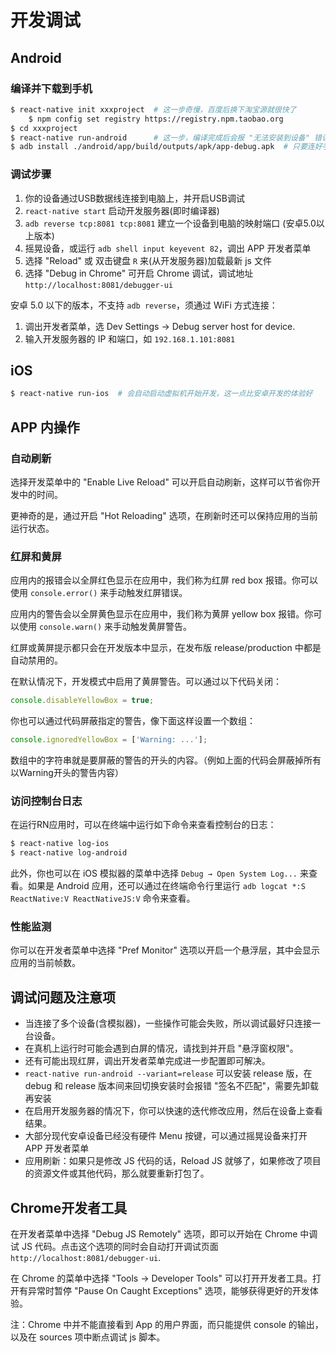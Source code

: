 # 开发调试


## Android

### 编译并下载到手机

```bash
$ react-native init xxxproject  # 这一步奇慢，百度后换下淘宝源就很快了
    $ npm config set registry https://registry.npm.taobao.org
$ cd xxxproject
$ react-native run-android      # 这一步，编译完成后会报 "无法安装到设备" 错误，不用管
$ adb install ./android/app/build/outputs/apk/app-debug.apk  # 只要连好手机开启 debug 就安装到手机了
```

### 调试步骤

1. 你的设备通过USB数据线连接到电脑上，并开启USB调试
2. `react-native start` 启动开发服务器(即时编译器)
3. `adb reverse tcp:8081 tcp:8081` 建立一个设备到电脑的映射端口 (安卓5.0以上版本)
4. 摇晃设备，或运行 `adb shell input keyevent 82`，调出 APP 开发者菜单
5. 选择 "Reload" 或 双击键盘 `R` 来(从开发服务器)加载最新 js 文件
6. 选择 "Debug in Chrome" 可开启 Chrome 调试，调试地址 `http://localhost:8081/debugger-ui`

安卓 5.0 以下的版本，不支持 `adb reverse`，须通过 WiFi 方式连接：

1. 调出开发者菜单，选 Dev Settings -> Debug server host for device.
2. 输入开发服务器的 IP 和端口，如 `192.168.1.101:8081`


## iOS

```bash
$ react-native run-ios  # 会自动启动虚拟机开始开发，这一点比安卓开发的体验好
```


## APP 内操作

### 自动刷新

选择开发菜单中的 "Enable Live Reload" 可以开启自动刷新，这样可以节省你开发中的时间。

更神奇的是，通过开启 "Hot Reloading" 选项，在刷新时还可以保持应用的当前运行状态。

### 红屏和黄屏

应用内的报错会以全屏红色显示在应用中，我们称为红屏 red box 报错。你可以使用 `console.error()` 来手动触发红屏错误。

应用内的警告会以全屏黄色显示在应用中，我们称为黄屏 yellow box 报错。你可以使用 `console.warn()` 来手动触发黄屏警告。

红屏或黄屏提示都只会在开发版本中显示，在发布版 release/production 中都是自动禁用的。

在默认情况下，开发模式中启用了黄屏警告。可以通过以下代码关闭：

```js
console.disableYellowBox = true;
```

你也可以通过代码屏蔽指定的警告，像下面这样设置一个数组：

```js
console.ignoredYellowBox = ['Warning: ...'];
```

数组中的字符串就是要屏蔽的警告的开头的内容。（例如上面的代码会屏蔽掉所有以Warning开头的警告内容）

### 访问控制台日志

在运行RN应用时，可以在终端中运行如下命令来查看控制台的日志：

```bash
$ react-native log-ios
$ react-native log-android
```

此外，你也可以在 iOS 模拟器的菜单中选择 `Debug → Open System Log...` 来查看。如果是 Android 应用，还可以通过在终端命令行里运行 `adb logcat *:S ReactNative:V ReactNativeJS:V` 命令来查看。

### 性能监测

你可以在开发者菜单中选择 "Pref Monitor" 选项以开启一个悬浮层，其中会显示应用的当前帧数。


## 调试问题及注意项

* 当连接了多个设备(含模拟器)，一些操作可能会失败，所以调试最好只连接一台设备。
* 在真机上运行时可能会遇到白屏的情况，请找到并开启 "悬浮窗权限"。
* 还有可能出现红屏，调出开发者菜单完成进一步配置即可解决。
* `react-native run-android --variant=release` 可以安装 release 版，在 debug 和 release 版本间来回切换安装时会报错 "签名不匹配"，需要先卸载再安装
* 在启用开发服务器的情况下，你可以快速的迭代修改应用，然后在设备上查看结果。
* 大部分现代安卓设备已经没有硬件 Menu 按键，可以通过摇晃设备来打开 APP 开发者菜单
* 应用刷新：如果只是修改 JS 代码的话，Reload JS 就够了，如果修改了项目的资源文件或其他代码，那么就要重新打包了。


## Chrome开发者工具

在开发者菜单中选择 "Debug JS Remotely" 选项，即可以开始在 Chrome 中调试 JS 代码。点击这个选项的同时会自动打开调试页面 `http://localhost:8081/debugger-ui`.

在 Chrome 的菜单中选择 "Tools → Developer Tools" 可以打开开发者工具。打开有异常时暂停 "Pause On Caught Exceptions" 选项，能够获得更好的开发体验。

注：Chrome 中并不能直接看到 App 的用户界面，而只能提供 console 的输出，以及在 sources 项中断点调试 js 脚本。
